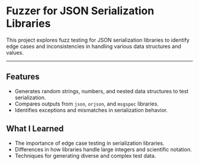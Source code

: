 # Fuzzer for JSON Serialization Libraries

This project explores fuzz testing for JSON serialization libraries to identify edge cases and inconsistencies in handling various data structures and values.

---

## Features

- Generates random strings, numbers, and nested data structures to test serialization.
- Compares outputs from `json`, `orjson`, and `msgspec` libraries.
- Identifies exceptions and mismatches in serialization behavior.

## What I Learned

- The importance of edge case testing in serialization libraries.
- Differences in how libraries handle large integers and scientific notation.
- Techniques for generating diverse and complex test data.